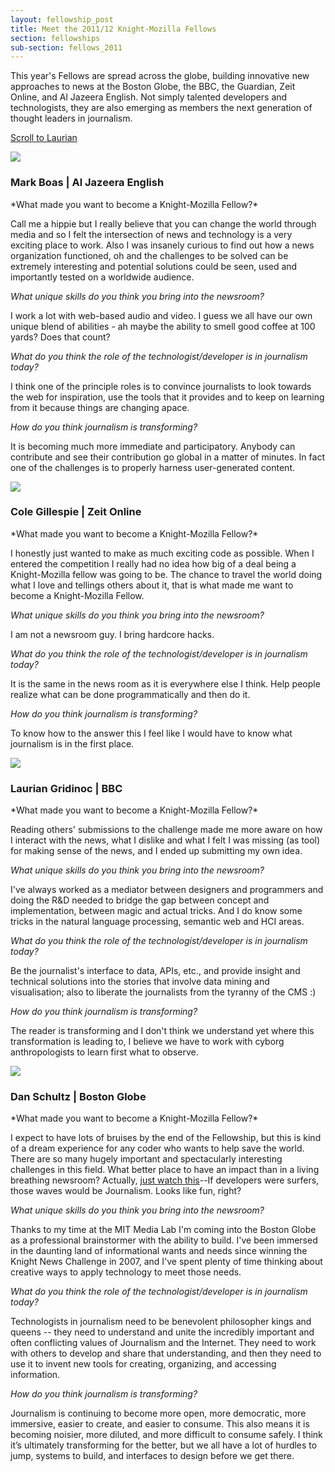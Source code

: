 ```yaml
---
layout: fellowship_post
title: Meet the 2011/12 Knight-Mozilla Fellows
section: fellowships
sub-section: fellows_2011
---
```

<p class="bodybig">This year's Fellows are spread across the globe, building innovative new approaches to news at the Boston Globe, the BBC, the Guardian, Zeit Online, and Al Jazeera English. Not simply talented developers and technologists, they are also emerging as members the next generation of thought leaders in journalism.</p>

<a href="#laurian">Scroll to Laurian</a>

<img src="/media/img/fellows/boas.jpg" class="meet">
<h3>Mark Boas | Al Jazeera English</h3>
*What made you want to become a Knight-Mozilla Fellow?*

Call me a hippie but I really believe that you can change the world through media and so I felt the intersection of news and technology is a very exciting place to work. Also I was insanely curious to find out how a news organization functioned, oh and the challenges to be solved can be extremely interesting and potential solutions could be seen, used and importantly tested on a worldwide audience.


*What unique skills do you think you bring into the newsroom?*

I work a lot with web-based audio and video. I guess we all have our own unique blend of abilities - ah maybe the ability to smell good coffee at 100 yards? Does that count?


*What do you think the role of the technologist/developer is in journalism today?*

I think one of the principle roles is to convince journalists to look towards the web for inspiration, use the tools that it provides and to keep on learning from it because things are changing apace.


*How do you think journalism is transforming?*

It is becoming much more immediate and participatory. Anybody can contribute and see their contribution go global in a matter of minutes. In fact one of the challenges is to properly harness user-generated content.

<p class="spacer"></p>
<img src="/media/img/fellows/cole.jpg" class="meet">
<h3>Cole Gillespie | Zeit Online</h3>
*What made you want to become a Knight-Mozilla Fellow?*

I honestly just wanted to make as much exciting code as possible. When I entered the competition I really had no idea how big of a deal being a Knight-Mozilla fellow was going to be. The chance to travel the world doing what I love and tellings others about it, that is what made me want to become a Knight-Mozilla Fellow.

*What unique skills do you think you bring into the newsroom?*

I am not a newsroom guy. I bring hardcore hacks.

*What do you think the role of the technologist/developer is in journalism today?*

It is the same in the news room as it is everywhere else I think. Help people realize what can be done programmatically and then do it.

*How do you think journalism is transforming?*

To know how to the answer this I feel like I would have to know what journalism is in the first place. 

<a name="laurian"></a>
<p class="spacer"></p>
<img src="/media/img/fellows/laurian.jpg" class="meet">
<h3>Laurian Gridinoc | BBC</h3>
*What made you want to become a Knight-Mozilla Fellow?*

Reading others' submissions to the challenge made me more aware on how I interact with the news, what I dislike and what I felt I was missing (as tool) for making sense of the news, and I ended up submitting my own idea.

*What unique skills do you think you bring into the newsroom?*

I've always worked as a mediator between designers and programmers and doing the R&D needed to bridge the gap between concept and implementation, between magic and actual tricks. And I do know some tricks in the natural language processing, semantic web and HCI areas.

*What do you think the role of the technologist/developer is in journalism today?*

Be the journalist's interface to data, APIs, etc., and provide insight and technical solutions into the stories that involve data mining and visualisation; also to liberate the journalists from the tyranny of the CMS :)

*How do you think journalism is transforming?*

The reader is transforming and I don't think we understand yet where this transformation is leading to, I believe we have to work with  cyborg anthropologists to learn first what to observe.

<p class="spacer"></p>
<img src="/media/img/fellows/dan.jpg" class="meet">
<h3>Dan Schultz | Boston Globe</h3>
*What made you want to become a Knight-Mozilla Fellow?*

I expect to have lots of bruises by the end of the Fellowship, but this is kind of a dream experience for any coder who wants to help save the world.  There are so many hugely important and spectacularly interesting challenges in this field.  What better place to have an impact than in a living breathing newsroom?  Actually, <a href="http://vimeo.com/35328567">just watch this</a>--If developers were surfers, those waves would be Journalism.  Looks like fun, right?

*What unique skills do you think you bring into the newsroom?*

Thanks to my time at the MIT Media Lab I'm coming into the Boston Globe as a professional brainstormer with the ability to build.  I've been immersed in the daunting land of informational wants and needs since winning the Knight News Challenge in 2007, and I've spent plenty of time thinking about creative ways to apply technology to meet those needs.

*What do you think the role of the technologist/developer is in
journalism today?*

Technologists in journalism need to be benevolent philosopher kings and queens -- they need to understand and unite the incredibly important and often conflicting values of Journalism and the Internet.  They need to work with others to develop and share that understanding, and then they need to use it to invent new tools for creating, organizing, and accessing information.

*How do you think journalism is transforming?*

Journalism is continuing to become more open, more democratic, more immersive, easier to create, and easier to consume.  This also means it is becoming noisier, more diluted, and more difficult to consume safely.  I think it’s ultimately transforming for the better, but we all have a lot of hurdles to jump, systems to build, and interfaces to design before we get there.
